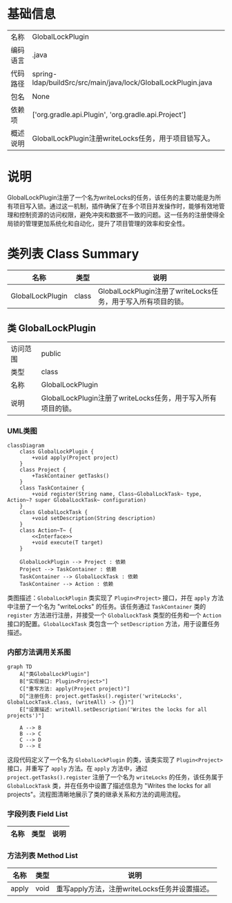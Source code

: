 # 基础信息

|      |      |
|------|------|
| 名称 | GlobalLockPlugin |
| 编码语言 | .java |
| 代码路径 | spring-ldap/buildSrc/src/main/java/lock/GlobalLockPlugin.java |
| 包名 | None |
| 依赖项 | ['org.gradle.api.Plugin', 'org.gradle.api.Project'] |
| 概述说明 | GlobalLockPlugin注册writeLocks任务，用于项目锁写入。 |

# 说明

GlobalLockPlugin注册了一个名为writeLocks的任务，该任务的主要功能是为所有项目写入锁。通过这一机制，插件确保了在多个项目并发操作时，能够有效地管理和控制资源的访问权限，避免冲突和数据不一致的问题。这一任务的注册使得全局锁的管理更加系统化和自动化，提升了项目管理的效率和安全性。

# 类列表 Class Summary

| 名称   | 类型  | 说明 |
|-------|------|-------------|
| GlobalLockPlugin | class | GlobalLockPlugin注册了writeLocks任务，用于写入所有项目的锁。 |



## 类 GlobalLockPlugin

|      |      |
|------|------|
| 访问范围 | public |
| 类型 | class |
| 名称 | GlobalLockPlugin |
| 说明 | GlobalLockPlugin注册了writeLocks任务，用于写入所有项目的锁。 |


### UML类图

```mermaid
classDiagram
    class GlobalLockPlugin {
        +void apply(Project project)
    }
    class Project {
        +TaskContainer getTasks()
    }
    class TaskContainer {
        +void register(String name, Class~GlobalLockTask~ type, Action~? super GlobalLockTask~ configuration)
    }
    class GlobalLockTask {
        +void setDescription(String description)
    }
    class Action~T~ {
        <<Interface>>
        +void execute(T target)
    }

    GlobalLockPlugin --> Project : 依赖
    Project --> TaskContainer : 依赖
    TaskContainer --> GlobalLockTask : 依赖
    TaskContainer --> Action : 依赖
```

类图描述：`GlobalLockPlugin` 类实现了 `Plugin<Project>` 接口，并在 `apply` 方法中注册了一个名为 "writeLocks" 的任务。该任务通过 `TaskContainer` 类的 `register` 方法进行注册，并接受一个 `GlobalLockTask` 类型的任务和一个 `Action` 接口的配置。`GlobalLockTask` 类包含一个 `setDescription` 方法，用于设置任务描述。


### 内部方法调用关系图

```mermaid
graph TD
    A["类GlobalLockPlugin"]
    B["实现接口: Plugin<Project>"]
    C["重写方法: apply(Project project)"]
    D["注册任务: project.getTasks().register('writeLocks', GlobalLockTask.class, (writeAll) -> {})"]
    E["设置描述: writeAll.setDescription('Writes the locks for all projects')"]

    A --> B
    B --> C
    C --> D
    D --> E
```

这段代码定义了一个名为 `GlobalLockPlugin` 的类，该类实现了 `Plugin<Project>` 接口，并重写了 `apply` 方法。在 `apply` 方法中，通过 `project.getTasks().register` 注册了一个名为 `writeLocks` 的任务，该任务属于 `GlobalLockTask` 类，并在任务中设置了描述信息为 "Writes the locks for all projects"。流程图清晰地展示了类的继承关系和方法的调用流程。

### 字段列表 Field List

| 名称  | 类型  | 说明 |
|-------|-------|------|

### 方法列表 Method List

| 名称  | 类型  | 说明 |
|-------|-------|------|
| apply | void | 重写apply方法，注册writeLocks任务并设置描述。 |




